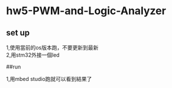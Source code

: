 # hw5-PWM-and-Logic-Analyzer


## set up

1,使用當前的os版本跑，不要更新到最新 \
2,用stm32外接一個led


##run

1,用mbed studio跑就可以看到結果了




